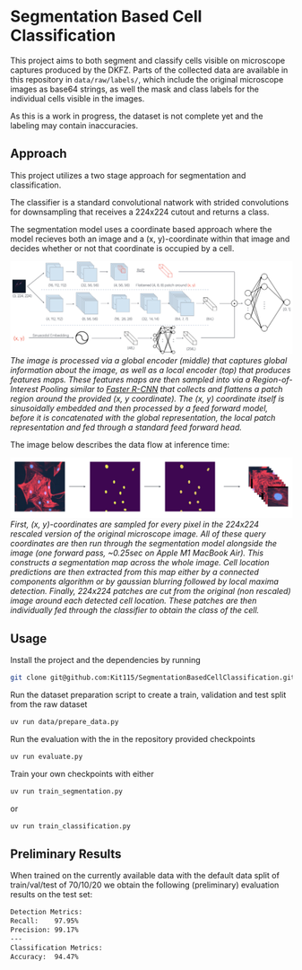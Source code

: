# Segmentation Based Cell Classification

This project aims to both segment and classify cells visible on microscope captures produced by the DKFZ.
Parts of the collected data are available in this repository in `data/raw/labels/`, which include the original microscope images as base64 strings, as well the mask and class labels for the individual cells visible in the images.


As this is a work in progress, the dataset is not complete yet and the labeling may contain inaccuracies.

## Approach
This project utilizes a two stage approach for segmentation and classification. 


The classifier is a standard convolutional natwork with strided convolutions for downsampling that receives a 224x224 cutout and returns a class.


The segmentation model uses a coordinate based approach where the model recieves both an image and a (x, y)-coordinate within that image and decides whether or not that coordinate is occupied by a cell.


![Segmentation Model Architecture Diagram](assets/CellSegmenterArchitectureDiagram.png)
*The image is processed via a global encoder (middle) that captures global information about the image, as well as a local encoder (top) that produces features maps. These features maps are then sampled into via a Region-of-Interest Pooling similar to [Faster R-CNN](https://arxiv.org/pdf/1506.01497) that collects and flattens a patch region around the provided (x, y coordinate). The (x, y) coordinate itself is sinusoidally embedded and then processed by a feed forward model, before it is concatenated with the global representation, the local patch representation and fed through a standard feed forward head.*


The image below describes the data flow at inference time:

![](assets/InferenceDataFlow.png)
*First, (x, y)-coordinates are sampled for every pixel in the 224x224 rescaled version of the original microscope image. All of these query coordinates are then run through the segmentation model alongside the image (one forward pass, ~0.25sec on Apple M1 MacBook Air). This constructs a segmentation map across the whole image. Cell location predictions are then extracted from this map either by a connected components algorithm or by gaussian blurring followed by local maxima detection. Finally, 224x224 patches are cut from the original (non rescaled) image around each detected cell location. These patches are then individually fed through the classifier to obtain the class of the cell.*



## Usage
Install the project and the dependencies by running
```bash
git clone git@github.com:Kit115/SegmentationBasedCellClassification.git && uv sync
```

Run the dataset preparation script to create a train, validation and test split from the raw dataset
```bash
uv run data/prepare_data.py
```

Run the evaluation with the in the repository provided checkpoints
```bash
uv run evaluate.py
```

Train your own checkpoints with either
```bash
uv run train_segmentation.py
```
or 
```bash
uv run train_classification.py
```


## Preliminary Results
When trained on the currently available data with the default data split of train/val/test of 70/10/20 we obtain the following (preliminary) evaluation results on the test set:
```
Detection Metrics:
Recall:    97.95%
Precision: 99.17%
---
Classification Metrics:
Accuracy:  94.47%
```
